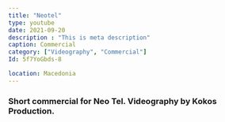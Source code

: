 ```yaml
---
title: "Neotel"
type: youtube
date: 2021-09-20
description : "This is meta description"
caption: Commercial
category: ["Videography", "Commercial"]
Id: 5f7YoGbds-8

location: Macedonia
---
```


### Short commercial for Neo Tel. Videography by Kokos Production. 
